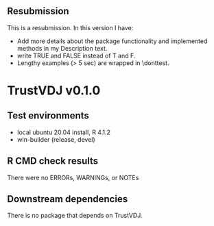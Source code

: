 ## Resubmission
This is a resubmission. In this version I have:

* Add more details about the package functionality and implemented methods in my Description text.
* write TRUE and FALSE instead of T and F.
* Lengthy examples (> 5 sec) are wrapped in \donttest.


# TrustVDJ v0.1.0

## Test environments
* local ubuntu 20.04 install, R 4.1.2
* win-builder (release, devel)

## R CMD check results

There were no ERRORs, WARNINGs, or NOTEs

## Downstream dependencies

There is no package that depends on TrustVDJ.

